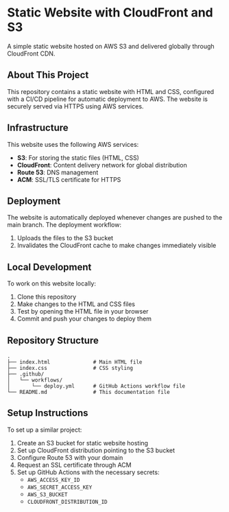 # Static Website with CloudFront and S3

A simple static website hosted on AWS S3 and delivered globally through CloudFront CDN.

## About This Project

This repository contains a static website with HTML and CSS, configured with a CI/CD pipeline for automatic deployment to AWS. The website is securely served via HTTPS using AWS services.

## Infrastructure

This website uses the following AWS services:
- **S3**: For storing the static files (HTML, CSS)
- **CloudFront**: Content delivery network for global distribution
- **Route 53**: DNS management
- **ACM**: SSL/TLS certificate for HTTPS

## Deployment

The website is automatically deployed whenever changes are pushed to the main branch. The deployment workflow:

1. Uploads the files to the S3 bucket
2. Invalidates the CloudFront cache to make changes immediately visible

## Local Development

To work on this website locally:

1. Clone this repository
2. Make changes to the HTML and CSS files
3. Test by opening the HTML file in your browser
4. Commit and push your changes to deploy them

## Repository Structure

```
.
├── index.html              # Main HTML file
├── index.css               # CSS styling
├── .github/
│   └── workflows/
│       └── deploy.yml      # GitHub Actions workflow file
└── README.md               # This documentation file
```

## Setup Instructions

To set up a similar project:

1. Create an S3 bucket for static website hosting
2. Set up CloudFront distribution pointing to the S3 bucket
3. Configure Route 53 with your domain
4. Request an SSL certificate through ACM
5. Set up GitHub Actions with the necessary secrets:
   - `AWS_ACCESS_KEY_ID`
   - `AWS_SECRET_ACCESS_KEY`
   - `AWS_S3_BUCKET`
   - `CLOUDFRONT_DISTRIBUTION_ID`
